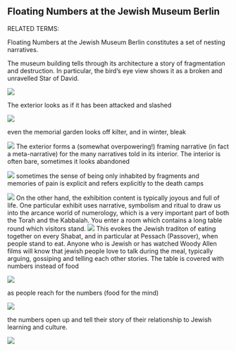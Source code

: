 ## Floating Numbers at the Jewish Museum Berlin 

RELATED TERMS: 

Floating Numbers at the Jewish Museum Berlin constitutes a set of nesting narratives. 

The museum building tells through its architecture a story of fragmentation and destruction. In particular, the bird’s eye view shows it as a broken and unravelled Star of David. 

![](http://thesaurus.kosawese.net/uploads/1JMext.jpg) 

The exterior looks as if it has been attacked and slashed 

![](http://thesaurus.kosawese.net/uploads/2JMext.jpg) 

even the memorial garden looks off kilter, and in winter, bleak 

![](http://thesaurus.kosawese.net/uploads/3JMext.jpg) The exterior forms a (somewhat overpowering!) framing narrative (in fact a meta-narrative) for the many narratives told in its interior. The interior is often bare, sometimes it looks abandoned 

![](http://thesaurus.kosawese.net/uploads/4JMint.jpg) sometimes the sense of being only inhabited by fragments and memories of pain is explicit and refers explicitly to the death camps 

![](http://thesaurus.kosawese.net/uploads/5JMint.jpg) On the other hand, the exhibition content is typically joyous and full of life. One particular exhibit uses narrative, symbolism and ritual to draw us into the arcance world of numerology, which is a very important part of both the Torah and the Kabbalah. You enter a room which contains a long table round which visitors stand. ![](http://thesaurus.kosawese.net/uploads/6JMnumbers1.jpg) This evokes the Jewish traditon of eating together on every Shabat, and in particular at Pessach (Passover), when people stand to eat. Anyone who is Jewish or has watched Woody Allen films will know that jewish people love to talk during the meal, typically arguing, gossiping and telling each other stories. The table is covered with numbers instead of food 

![](http://thesaurus.kosawese.net/uploads/7JMnumbers2.jpg) 

as people reach for the numbers (food for the mind) 

![](http://thesaurus.kosawese.net/uploads/8JMnumbers3.jpg) 

the numbers open up and tell their story of their relationship to Jewish learning and culture. 

![](http://thesaurus.kosawese.net/uploads/9JMnumbers4.jpg)
